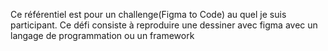 Ce référentiel est pour un challenge(Figma to Code) au quel je suis participant. Ce défi consiste à reproduire une dessiner avec figma avec un langage de programmation ou un framework
